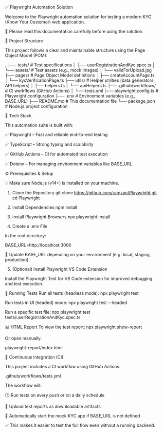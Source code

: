 ✅ Playwright Automation Solution

Welcome to the Playwright automation solution for testing a modern KYC (Know Your Customer) web application.

📘 Please read this documentation carefully before using the solution.

📂 Project Structure

This project follows a clear and maintainable structure using the Page Object Model (POM):

.
├── tests/                     # Test specifications
│   ├── userRegistrationAndKyc.spec.ts
│   └── assets/               # Test assets (e.g., mock images)
│       └── validForUpload.jpg
├── pages/                    # Page Object Model definitions
│   ├── createAccountPage.ts
│   └── kycVerificationPage.ts
├── utils/                    # Helper utilities (data generators, API helpers)
│   ├── helpers.ts
│   └── apiHelpers.ts
├── .github/workflows/        # CI workflows (GitHub Actions)
│   └── tests.yml
├── playwright.config.ts      # Playwright configuration
├── .env                      # Environment variables (e.g., BASE_URL)
├── README.md                 # This documentation file
└── package.json              # Node.js project configuration

🧪 Tech Stack

This automation suite is built with:

✅ Playwright
 – Fast and reliable end-to-end testing

✅ TypeScript – Strong typing and scalability

✅ GitHub Actions – CI for automated test execution

✅ Dotenv – For managing environment variables like BASE_URL

⚙️ Prerequisites & Setup

💡 Make sure Node.js (v14+) is installed on your machine.

1. Clone the Repository
git clone https://github.com/ramzap/Playwright.git
cd Playwright

2. Install Dependencies
npm install

3. Install Playwright Browsers
npx playwright install

4. Create a .env File

In the root directory:

BASE_URL=http://localhost:3000


🔁 Update BASE_URL depending on your environment (e.g. local, staging, production).

5. (Optional) Install Playwright VS Code Extension

Install the Playwright Test for VS Code extension for improved debugging and test execution.

🚀 Running Tests
Run all tests (headless mode):
npx playwright test

Run tests in UI (headed) mode:
npx playwright test --headed

Run a specific test file:
npx playwright test tests/userRegistrationAndKyc.spec.ts

📊 HTML Report
To view the test report:
npx playwright show-report


Or open manually:

playwright-report/index.html

🔁 Continuous Integration (CI)

This project includes a CI workflow using GitHub Actions:

.github/workflows/tests.yml

The workflow will:

🕒 Run tests on every push or on a daily schedule

📎 Upload test reports as downloadable artifacts

🔄 Automatically start the mock KYC app if BASE_URL is not defined

✅ This makes it easier to test the full flow even without a running backend.